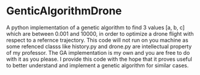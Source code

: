 # GenticAlgorithmDrone
A python implementation of a genetic algorithm to find 3 values [a, b, c] which are between 0.001 and 10000, in order to optimize a drone flight with respect to a refernce trajectory. This code will not run on you machine as some refenced classs like history.py and drone.py are intellectual property of my professor. The GA implementation is my own and you are free to do with it as you please. I provide this code with the hope that it proves useful to better understand and implement a genetic algorithm for similar cases. 
